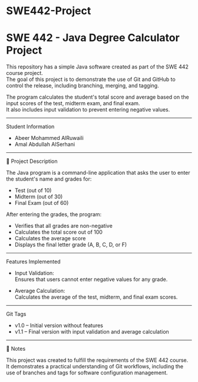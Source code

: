# SWE442-Project
# SWE 442 - Java Degree Calculator Project

This repository has a simple Java software created as part of the SWE 442 course project.  
The goal of this project is to demonstrate the use of Git and GitHub to control the release, including branching, merging, and tagging.

The program calculates the student's total score and average based on the input scores of the test, midterm exam, and final exam.  
It also includes input validation to prevent entering negative values.

---

Student Information

- Abeer Mohammed AlRuwaili  
- Amal Abdullah AlSerhani

---

 📄 Project Description

The Java program is a command-line application that asks the user to enter the student's name and grades for:

- Test (out of 10)  
- Midterm (out of 30)  
- Final Exam (out of 60)

After entering the grades, the program:

- Verifies that all grades are non-negative  
- Calculates the total score out of 100  
- Calculates the average score  
- Displays the final letter grade (A, B, C, D, or F)

---

 Features Implemented

- Input Validation:  
  Ensures that users cannot enter negative values for any grade.

- Average Calculation:  
  Calculates the average of the test, midterm, and final exam scores.

---

 Git Tags

- v1.0 – Initial version without features  
- v1.1 – Final version with input validation and average calculation

---

📝 Notes

This project was created to fulfill the requirements of the SWE 442 course.  
It demonstrates a practical understanding of Git workflows, including the use of branches and tags for software configuration management.
